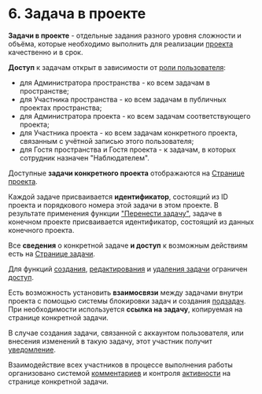 # 6. Задача в проекте  

**Задачи в проекте** - отдельные задания разного уровня сложности и объёма, которые необходимо выполнить для реализации [проекта](../5_project/5_project.md) качественно и в срок.  

**Доступ** к задачам открыт в зависимости от [роли пользователя](../9_roles_&_access/9.1_roles.md):

- для Администратора пространства - ко всем задачам в пространстве;
- для Участника пространства - ко всем задачам в публичных проектах пространства;  
- для Администратора проекта - ко всем задачам соответствующего проекта;  
- для Участника проекта - ко всем задачам конкретного проекта, связанным с учётной записью этого пользователя;  
- для Гостя пространства и Гостя проекта - к задачам, в которых сотрудник назначен "Наблюдателем".

Доступные **задачи конкретного проекта** отображаются на [Странице проекта](../5_project/5.4_tasks_table.md).  

Каждой задаче присваивается **идентификатор**, состоящий из ID проекта и порядкового номера этой задачи в этом проекте.
В результате применения функции ["Перенести задачу"](6.2_task_page/6.2.4_relocate.md), задаче в конечном проекте присваивается идентификатор, состоящий из данных конечного проекта.

Все **сведения** о конкретной задаче **и доступ** к возможным действиям есть на [Странице задачи](6.2_task_page/6.2_task_page.md).  

Для функций [создания](6.1_create/6.1_create.md), [редактирования](6.2_task_page/6.2.1_edit_task/6.2.1_edit_task.md) и [удаления задачи](6.2_task_page/6.2.5_delete.md) ограничен [доступ](../9_roles_&_access/9.2_access.md).

Есть возможность установить **взаимосвязи** между задачами внутри проекта с помощью системы блокировки задач и создания [подзадач](6.3_sub-task.md).  
При необходимости используется **ссылка на задачу**, копируемая на странице конкретной задачи.

В случае создания задачи, связанной с аккаунтом пользователя, или внесения изменений в такую задачу, этот участник получит [уведомление](6.4_notice.md).  

Взаимодействие всех участников в процессе выполнения работы организовано системой [комментариев](6.2_task_page/6.2.3_task_activity/6.2.3.1_comments/6.2.3.1_comments.md) и контроля [активности](6.2_task_page/6.2.3_task_activity/6.2.3_task_activity.md) на странице конкретной задачи.
